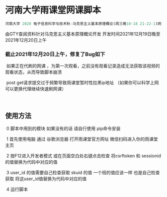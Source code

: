 # 河南大学雨课堂网课脚本

```python
河南大学 2020 电子信息科学与技术秋-马克思主义基本原理概论(周三晚10-18 21-22-1)网课代刷.py
```

由GTY查阅资料针对马克思主义基本原理概论开发 开发时间2021年12月19日晚至2021年12月20日上午 

### 截止2021年12月20日上午，修复了Bug如下

​	如果正在代刷的网课 ，为第一次观看，之前没有观看记录造成无法获取该视频的观看状态，从而导致脚本崩溃

​	post get请求提交过于频繁导致雨课堂暂时性拉黑ip地址 （如果你可以科学上网可以更换代理继续快速刷网课）

​	

## 使用方法
​	0 脚本中用到的模块 如果没有的话 请自行使用 pip命令安装

​	1 首先使用电脑 通过 谷歌浏览器 打开雨课堂官方网址 微信扫码进入你的雨课堂主页

​	2 按F12进入开发者模式 或在页面空白处右键点击检查 将csrftoken 和 sessionid 的值替换为代码中对应的值

​	3 user_id 的值需要自己检查获取 skuid 的值 一个班的值应该一样 也是自己检查获取 将这user_id值替换为代码中对应的值

​	4  运行脚本
